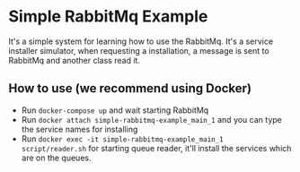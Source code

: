 # Simple RabbitMq Example

It's a simple system for learning how to use the RabbitMq.
It's a service installer simulator, when requesting a installation, a message is sent to RabbitMq and another class read it.

## How to use (we recommend using Docker)

- Run `docker-compose up` and wait starting RabbitMq
- Run `docker attach simple-rabbitmq-example_main_1` and you can type the service names for installing
- Run `docker exec -it simple-rabbitmq-example_main_1 script/reader.sh` for starting queue reader, it'll install the services which are on the queues.
